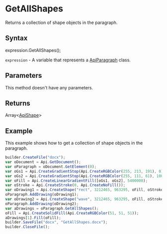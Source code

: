 # GetAllShapes

Returns a collection of shape objects in the paragraph.

## Syntax

expression.GetAllShapes();

`expression` - A variable that represents a [ApiParagraph](../ApiParagraph.md) class.

## Parameters

This method doesn't have any parameters.

## Returns

Array<[ApiShape](../../ApiShape/ApiShape.md)>

## Example

This example shows how to get a collection of shape objects in the paragraph.

```javascript
builder.CreateFile("docx");
var oDocument = Api.GetDocument();
var oParagraph = oDocument.GetElement(0);
var oGs1 = Api.CreateGradientStop(Api.CreateRGBColor(255, 213, 191), 0);
var oGs2 = Api.CreateGradientStop(Api.CreateRGBColor(255, 111, 61), 100000);
var oFill = Api.CreateLinearGradientFill([oGs1, oGs2], 5400000);
var oStroke = Api.CreateStroke(0, Api.CreateNoFill());
var oDrawing1 = Api.CreateShape("rect", 3212465, 963295, oFill, oStroke);
oParagraph.AddDrawing(oDrawing1);
var oDrawing2 = Api.CreateShape("wave", 3212465, 963295, oFill, oStroke);
oParagraph.AddDrawing(oDrawing2);
var aDrawings = oParagraph.GetAllShapes();
oFill = Api.CreateSolidFill(Api.CreateRGBColor(51, 51, 51));
aDrawings[1].Fill(oFill);
builder.SaveFile("docx", "GetAllShapes.docx");
builder.CloseFile();
```